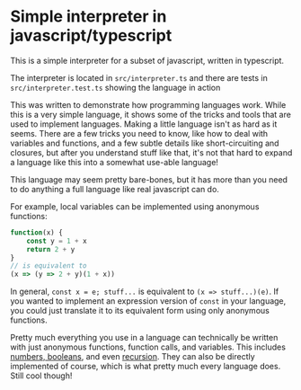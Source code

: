 # Simple interpreter in javascript/typescript

This is a simple interpreter for a subset of javascript, written in typescript.

The interpreter is located in `src/interpreter.ts` and there are tests in `src/interpreter.test.ts` showing the language in action

This was written to demonstrate how programming languages work. While this is a very simple language, it shows some of the tricks and tools that are used to implement languages. Making a little language isn't as hard as it seems. There are a few tricks you need to know, like how to deal with variables and functions, and a few subtle details like short-circuiting and closures, but after you understand stuff like that, it's not that hard to expand a language like this into a somewhat use-able language!

This language may seem pretty bare-bones, but it has more than you need to do anything a full language like real javascript can do.

For example, local variables can be implemented using anonymous functions:

```js
function(x) {
    const y = 1 + x
    return 2 + y
}
// is equivalent to
(x => (y => 2 + y)(1 + x))
```

In general, `const x = e; stuff...` is equivalent to `(x => stuff...)(e)`. If you wanted to implement an expression version of `const` in your language, you could just translate it to its equivalent form using only anonymous functions.

Pretty much everything you use in a language can technically be written with just anonymous functions, function calls, and variables. This includes [numbers, booleans](https://en.wikipedia.org/wiki/Church_encoding), and even [recursion](https://mvanier.livejournal.com/2897.html). They can also be directly implemented of course, which is what pretty much every language does. Still cool though!